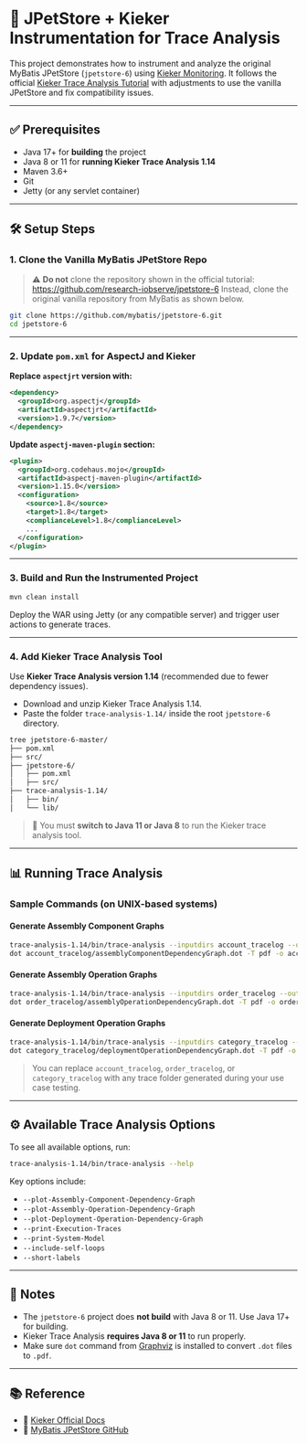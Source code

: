 
# 🐾 JPetStore + Kieker Instrumentation for Trace Analysis

This project demonstrates how to instrument and analyze the original MyBatis JPetStore (`jpetstore-6`) using [Kieker Monitoring](https://kieker-monitoring.readthedocs.io/en/latest/). It follows the official [Kieker Trace Analysis Tutorial](https://kieker-monitoring.readthedocs.io/en/latest/tutorials/How-to-perform-Trace-Analysis.html) with adjustments to use the vanilla JPetStore and fix compatibility issues.

---

## ✅ Prerequisites

- Java 17+ for **building** the project
- Java 8 or 11 for **running Kieker Trace Analysis 1.14**
- Maven 3.6+
- Git
- Jetty (or any servlet container)

---

## 🛠️ Setup Steps

### 1. Clone the Vanilla MyBatis JPetStore Repo

> ⚠️ **Do not** clone the repository shown in the official tutorial:
> https://github.com/research-iobserve/jpetstore-6
> Instead, clone the original vanilla repository from MyBatis as shown below.

```bash
git clone https://github.com/mybatis/jpetstore-6.git
cd jpetstore-6
```

---

### 2. Update `pom.xml` for AspectJ and Kieker

**Replace `aspectjrt` version with:**

```xml
<dependency>
  <groupId>org.aspectj</groupId>
  <artifactId>aspectjrt</artifactId>
  <version>1.9.7</version>
</dependency>
```

**Update `aspectj-maven-plugin` section:**

```xml
<plugin>
  <groupId>org.codehaus.mojo</groupId>
  <artifactId>aspectj-maven-plugin</artifactId>
  <version>1.15.0</version>
  <configuration>
    <source>1.8</source>
    <target>1.8</target>
    <complianceLevel>1.8</complianceLevel>
    ...
  </configuration>
</plugin>
```

---

### 3. Build and Run the Instrumented Project

```bash
mvn clean install
```

Deploy the WAR using Jetty (or any compatible server) and trigger user actions to generate traces.

---

### 4. Add Kieker Trace Analysis Tool

Use **Kieker Trace Analysis version 1.14** (recommended due to fewer dependency issues).

- Download and unzip Kieker Trace Analysis 1.14.
- Paste the folder `trace-analysis-1.14/` inside the root `jpetstore-6` directory.

```bash
tree jpetstore-6-master/
├── pom.xml
├── src/
├── jpetstore-6/
│   ├── pom.xml
│   ├── src/
├── trace-analysis-1.14/
│   ├── bin/
│   └── lib/
```

> 📌 You must **switch to Java 11 or Java 8** to run the Kieker trace analysis tool.

---

## 📊 Running Trace Analysis

### Sample Commands (on UNIX-based systems)

#### Generate Assembly Component Graphs

```bash
trace-analysis-1.14/bin/trace-analysis --inputdirs account_tracelog --outputdir account_tracelog --plot-Assembly-Component-Dependency-Graph responseTimes-ns
dot account_tracelog/assemblyComponentDependencyGraph.dot -T pdf -o account_tracelog/assemblyComponentDependencyGraph.pdf
```

#### Generate Assembly Operation Graphs

```bash
trace-analysis-1.14/bin/trace-analysis --inputdirs order_tracelog --outputdir order_tracelog --plot-Assembly-Operation-Dependency-Graph responseTimes-ns
dot order_tracelog/assemblyOperationDependencyGraph.dot -T pdf -o order_tracelog/assemblyOperationDependencyGraph.pdf
```

#### Generate Deployment Operation Graphs

```bash
trace-analysis-1.14/bin/trace-analysis --inputdirs category_tracelog --outputdir category_tracelog --plot-Deployment-Operation-Dependency-Graph responseTimes-ns
dot category_tracelog/deploymentOperationDependencyGraph.dot -T pdf -o category_tracelog/deploymentOperationDependencyGraph.pdf
```

> You can replace `account_tracelog`, `order_tracelog`, or `category_tracelog` with any trace folder generated during your use case testing.

---

## ⚙️ Available Trace Analysis Options

To see all available options, run:

```bash
trace-analysis-1.14/bin/trace-analysis --help
```

Key options include:

- `--plot-Assembly-Component-Dependency-Graph`
- `--plot-Assembly-Operation-Dependency-Graph`
- `--plot-Deployment-Operation-Dependency-Graph`
- `--print-Execution-Traces`
- `--print-System-Model`
- `--include-self-loops`
- `--short-labels`

---

## 📌 Notes

- The `jpetstore-6` project does **not build** with Java 8 or 11. Use Java 17+ for building.
- Kieker Trace Analysis **requires Java 8 or 11** to run properly.
- Make sure `dot` command from [Graphviz](https://graphviz.org/) is installed to convert `.dot` files to `.pdf`.

---

## 📚 Reference

- 📖 [Kieker Official Docs](https://kieker-monitoring.readthedocs.io/en/latest/)
- 🔗 [MyBatis JPetStore GitHub](https://github.com/mybatis/jpetstore-6)
